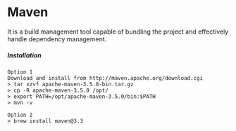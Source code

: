 # Maven

It is a build management tool capable of bundling the project and effectively handle dependency management.

##### Installation

```
Option 1
Download and install from http://maven.apache.org/download.cgi
> tar xzvf apache-maven-3.5.0-bin.tar.gz
> cp -R apache-maven-3.5.0 /opt/
> export PATH=/opt/apache-maven-3.5.0/bin:$PATH
> mvn -v

Option 2
> brew install maven@3.3
```

##### 



